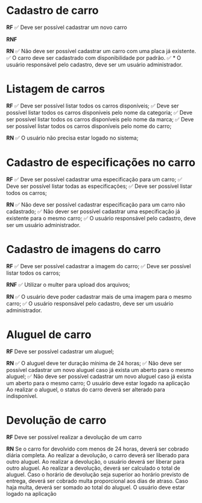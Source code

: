 # Cadastro de carro

**RF**
✅  Deve ser possível cadastrar um novo carro

**RNF**

**RN**
✅ Não deve ser possível cadastrar um carro com uma placa já existente.
✅ O carro deve ser cadastrado com disponibilidade por padrão.
✅ * O usuário responsável pelo cadastro, deve ser um usuário administrador.

# Listagem de carros

**RF**
✅ Deve ser possível listar todos os carros disponíveis;
✅ Deve ser possível listar todos os carros disponíveis pelo nome da categoria;
✅ Deve ser possível listar todos os carros disponíveis pelo nome da marca;
✅ Deve ser possível listar todos os carros disponíveis pelo nome do carro;

**RN**
✅ O usuário não precisa estar logado no sistema;

# Cadastro de especificações no carro
**RF**
✅ Deve ser possível cadastrar uma especificação para um carro;
✅ Deve ser possível listar todas as especificações;
✅ Deve ser possível listar todos os carros;

**RN**
✅ Não deve ser possível cadastrar especificação para um carro não cadastrado;
✅ Não dever ser possível cadastrar uma especificação já existente para o mesmo carro;
✅ O usuário responsável pelo cadastro, deve ser um usuário administrador.

# Cadastro de imagens do carro

**RF**
✅ Deve ser possível cadastrar a imagem do carro;
✅ Deve ser possível listar todos os carros;

**RNF**
✅ Utilizar o multer para upload dos arquivos;

**RN**
✅ O usuário deve poder cadastrar mais de uma imagem para o mesmo carro;
✅ O usuário responsável pelo cadastro, deve ser um usuário administrador.

# Aluguel de carro
**RF**
Deve ser possível cadastrar um aluguel;

**RN**
✅ O aluguel deve ter duração mínima de 24 horas;
✅ Não deve ser possível cadastrar um novo aluguel caso já exista um aberto para o mesmo aluguel;
✅ Não deve ser possível cadastrar um novo aluguel caso já exista um aberto para o mesmo carro;
O usuário deve estar logado na aplicação
Ao realizar o aluguel, o status do carro deverá ser alterado para indisponível.

# Devolução de carro

**RF**
Deve ser possível realizar a devolução de um carro

**RN**
Se o carro for devolvido com menos de 24 horas, deverá ser cobrado diária completa.
Ao realizar a devolução, o carro deverá ser liberado para outro aluguel.
Ao realizar a devolução, o usuário deverá ser liberar para outro aluguel.
Ao realizar a devolução, deverá ser calculado o total de aluguel.
Caso o horário de devolução seja superior ao horário previsto de entrega, deverá ser cobrado multa
proporcional aos dias de atraso.
Caso haja multa, deverá ser somado ao total do aluguel.
O usuário deve estar logado na aplicação




